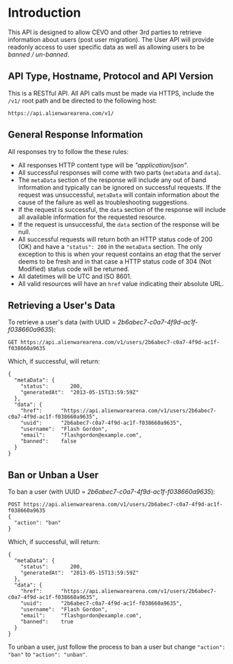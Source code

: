 # Introduction
This API is designed to allow CEVO and other 3rd parties to retrieve information about users (post user migration).  The User API will provide readonly access to user specific data as well as allowing users to be *banned / un-banned*.
## API Type, Hostname, Protocol and API Version
This is a RESTful API.  All API calls must be made via HTTPS, include the `/v1/` root path and be directed to the following host:
```
https://api.alienwarearena.com/v1/
```
## General Response Information
All responses try to follow the these rules:
- All responses HTTP content type will be *"application/json"*.
- All successful responses will come with two parts (`metaData` and `data`).
- The `metaData` section of the response will include any out of band information and typically can be ignored on successful requests.  If the request was unsuccessful, `metaData` will contain information about the cause of the failure as well as troubleshooting suggestions.
- If the request is successful, the `data` section of the response will include all available information for the requested resource.
- If the request is unsuccessful, the `data` section of the response will be null.
- All successful requests will return both an HTTP status code of 200 (OK) and have a `"status": 200` in the `metaData` section.  The only exception to this is when your request contains an *etag* that the server deems to be fresh and in that case a HTTP status code of 304 (Not Modified) status code will be returned.
- All datetimes will be UTC and ISO 8601.
- All valid resources will have an `href` value indicating their absolute URL.

## Retrieving a User's Data
To retrieve a user's data (with UUID = *2b6abec7-c0a7-4f9d-ac1f-f038660a9635*):
```
GET https://api.alienwarearena.com/v1/users/2b6abec7-c0a7-4f9d-ac1f-f038660a9635
```
Which, if successful, will return:
```
{
  "metaData": {
    "status":       200,
    "generatedAt":  "2013-05-15T13:59:59Z"
  },
  "data": {
    "href":      "https://api.alienwarearena.com/v1/users/2b6abec7-c0a7-4f9d-ac1f-f038660a9635",
    "uuid":      "2b6abec7-c0a7-4f9d-ac1f-f038660a9635",
    "username":  "Flash Gordon",
    "email":     "flashgordon@example.com",
    "banned":    false
  }
}
```
## Ban or Unban a User
To ban a user (with UUID = *2b6abec7-c0a7-4f9d-ac1f-f038660a9635*):
```
POST https://api.alienwarearena.com/v1/users/2b6abec7-c0a7-4f9d-ac1f-f038660a9635
{
  "action": "ban"
}
```
Which, if successful, will return:
```
{
  "metaData": {
    "status":       200,
    "generatedAt":  "2013-05-15T13:59:59Z"
  },
  "data": {
    "href":      "https://api.alienwarearena.com/v1/users/2b6abec7-c0a7-4f9d-ac1f-f038660a9635",
    "uuid":      "2b6abec7-c0a7-4f9d-ac1f-f038660a9635",
    "username":  "Flash Gordon",
    "email":     "flashgordon@example.com",
    "banned":    true
  }
}
```
To unban a user, just follow the process to ban a user but change `"action": "ban"` to `"action": "unban"`.
